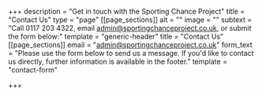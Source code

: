 +++
description = "Get in touch with the Sporting Chance Project"
title = "Contact Us"
type = "page"
[[page_sections]]
alt = ""
image = ""
subtext = "Call 0117 203 4322, email admin@sportingchanceproject.co.uk, or submit the form below:"
template = "generic-header"
title = "Contact Us"
[[page_sections]]
email = "admin@sportingchanceproject.co.uk"
form_text = "Please use the form below to send us a message. If you'd like to contact us directly, further information is available in the footer."
template = "contact-form"

+++
